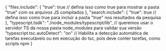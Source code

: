 {
  "files.include": {
    "true": true // defina isso como true para mostrar a pasta "true" com os arquivos JS compilados
  },
  "search.include": {
    "true": true // defina isso como true para incluir a pasta "true" nos resultados da pesquisa
  },
  "typescript.tsdk": "./node_modules/typescript/lib", // queremos usar o servidor TS da nossa pasta node_modules para validar sua versão
  "typescript.tsc.autoDetect": "on" // Habilita a detecção automática de tarefas executáveis ou em execução do tsc, pois deve conter tarefas, como scripts npm
}